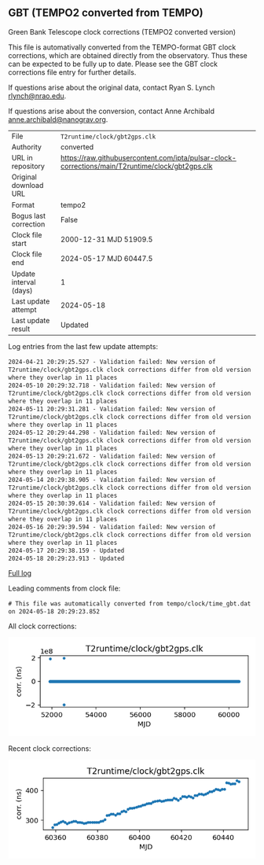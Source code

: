 
## GBT (TEMPO2 converted from TEMPO)

Green Bank Telescope clock corrections (TEMPO2 converted version)

This file is automativally converted from the TEMPO-format GBT
clock corrections, which are obtained directly from the observatory.
Thus these can be expected to be fully up to date. Please see the
GBT clock corrections file entry for further details.

If questions arise about the original data, contact Ryan S. Lynch
<rlynch@nrao.edu>.

If questions arise about the conversion, contact Anne Archibald
<anne.archibald@nanograv.org>.

|     |     |
|:--- |:--- |
| File | `T2runtime/clock/gbt2gps.clk` |
| Authority | converted |
| URL in repository | <https://raw.githubusercontent.com/ipta/pulsar-clock-corrections/main/T2runtime/clock/gbt2gps.clk> |
| Original download URL | <None> |
| Format | tempo2 |
| Bogus last correction | False |
| Clock file start | 2000-12-31 MJD 51909.5 |
| Clock file end | 2024-05-17 MJD 60447.5 |
| Update interval (days) | 1 |
| Last update attempt | 2024-05-18 |
| Last update result | Updated |

Log entries from the last few update attempts:
```
2024-04-21 20:29:25.527 - Validation failed: New version of T2runtime/clock/gbt2gps.clk clock corrections differ from old version where they overlap in 11 places
2024-05-10 20:29:32.718 - Validation failed: New version of T2runtime/clock/gbt2gps.clk clock corrections differ from old version where they overlap in 11 places
2024-05-11 20:29:31.281 - Validation failed: New version of T2runtime/clock/gbt2gps.clk clock corrections differ from old version where they overlap in 11 places
2024-05-12 20:29:44.298 - Validation failed: New version of T2runtime/clock/gbt2gps.clk clock corrections differ from old version where they overlap in 11 places
2024-05-13 20:29:21.672 - Validation failed: New version of T2runtime/clock/gbt2gps.clk clock corrections differ from old version where they overlap in 11 places
2024-05-14 20:29:38.905 - Validation failed: New version of T2runtime/clock/gbt2gps.clk clock corrections differ from old version where they overlap in 11 places
2024-05-15 20:30:39.614 - Validation failed: New version of T2runtime/clock/gbt2gps.clk clock corrections differ from old version where they overlap in 11 places
2024-05-16 20:29:39.594 - Validation failed: New version of T2runtime/clock/gbt2gps.clk clock corrections differ from old version where they overlap in 11 places
2024-05-17 20:29:38.159 - Updated
2024-05-18 20:29:23.913 - Updated
```
[Full log](https://raw.githubusercontent.com/ipta/pulsar-clock-corrections/main/log/T2runtime/clock/gbt2gps.clk.log)

Leading comments from clock file:

    # This file was automatically converted from tempo/clock/time_gbt.dat on 2024-05-18 20:29:23.852



All clock corrections:

![plot of all clock corrections](gbt2gps.clk.png "All corrections")

Recent clock corrections:

![plot of recent clock corrections](gbt2gps.clk.short.png "Recent corrections")

